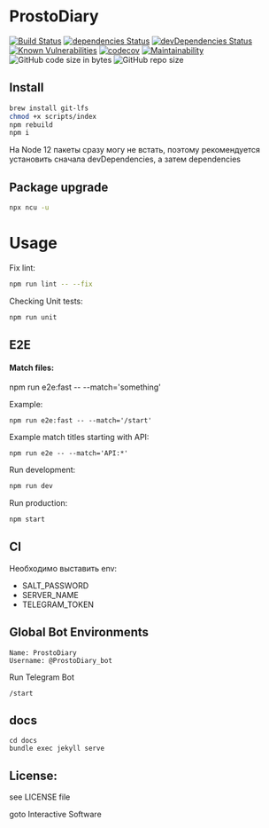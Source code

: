 # ProstoDiary
[![Build Status](https://travis-ci.org/gotois/ProstoDiary_bot.svg?branch=master)](https://travis-ci.org/gotois/ProstoDiary_bot)
[![dependencies Status](https://david-dm.org/gotois/ProstoDiary_bot/status.svg)](https://david-dm.org/gotois/ProstoDiary_bot)
[![devDependencies Status](https://david-dm.org/gotois/ProstoDiary_bot/dev-status.svg)](https://david-dm.org/gotois/ProstoDiary_bot?type=dev)
[![Known Vulnerabilities](https://snyk.io/test/github/gotois/ProstoDiary_bot/badge.svg)](https://snyk.io/test/github/gotois/ProstoDiary_bot)
[![codecov](https://codecov.io/gh/gotois/ProstoDiary_bot/branch/master/graph/badge.svg)](https://codecov.io/gh/gotois/ProstoDiary_bot)
[![Maintainability](https://api.codeclimate.com/v1/badges/709ebb5f0eae1d062e5e/maintainability)](https://codeclimate.com/github/gotois/ProstoDiary_bot/maintainability)
![GitHub code size in bytes](https://img.shields.io/github/languages/code-size/gotois/ProstoDiary_bot.svg?style=popout)
![GitHub repo size](https://img.shields.io/github/repo-size/gotois/ProstoDiary_bot.svg)

Install
---
```bash
brew install git-lfs
chmod +x scripts/index
npm rebuild
npm i
```
На Node 12 пакеты сразу могу не встать, поэтому рекомендуется установить сначала devDependencies, а затем dependencies

Package upgrade
---
```bash
npx ncu -u
```

Usage
===
Fix lint:
```bash
npm run lint -- --fix
```

Checking Unit tests:
```bash
npm run unit
```

E2E
---
#### Match files:
npm run e2e:fast -- --match='something'

Example:
```
npm run e2e:fast -- --match='/start'
```

Example match titles starting with API:
```
npm run e2e -- --match='API:*'
```

Run development:
```bash
npm run dev
```

Run production:
```bash
npm start
```

CI
---
Необходимо выставить env:
* SALT_PASSWORD
* SERVER_NAME
* TELEGRAM_TOKEN

Global Bot Environments
---
```
Name: ProstoDiary
Username: @ProstoDiary_bot
```

Run Telegram Bot
```
/start
```

docs
---
```
cd docs
bundle exec jekyll serve
```

License:
---
see LICENSE file

goto Interactive Software
